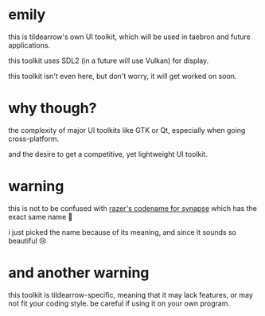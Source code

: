 # emily

this is tildearrow's own UI toolkit, which will be used in taebron and future applications.

this toolkit uses SDL2 (in a future will use Vulkan) for display.

this toolkit isn't even here, but don't worry, it will get worked on soon.

# why though?

the complexity of major UI toolkits like GTK or Qt, especially when going cross-platform.

and the desire to get a competitive, yet lightweight UI toolkit.

# warning

this is not to be confused with [razer's codename for synapse](https://insider.razerzone.com/index.php?threads/razer-synapse-crash.16528/) which has the exact same name 🙁

i just picked the name because of its meaning, and since it sounds so beautiful 😢

# and another warning

this toolkit is tildearrow-specific, meaning that it may lack features, or may not fit your coding style.
be careful if using it on your own program.
